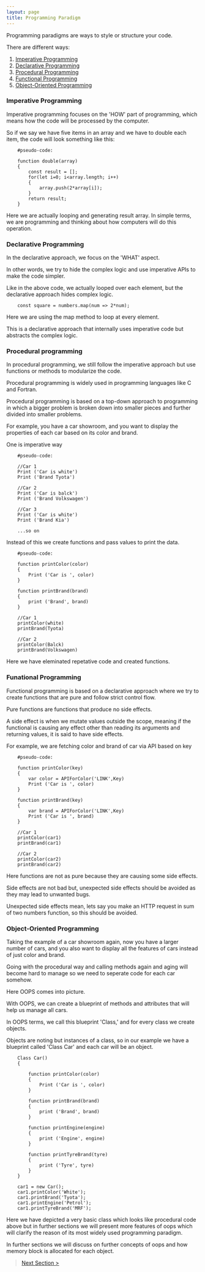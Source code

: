 ```yaml
---
layout: page
title: Programming Paradigm
---
```


Programming paradigms are ways to style or structure your code.  

There are different ways:  
1. [Imperative Programming](#imperative-programming)
2. [Declarative Programming](#declarative-programming)
3. [Procedural Programming](#procedural-programming)
4. [Functional Programming](#funational-programming)
5. [Object-Oriented Programming]()

### Imperative Programming
Imperative programming focuses on the 'HOW' part of programming, which means how the code will be processed by the computer.  

So if we say we have five items in an array and we have to double each item, the code will look something like this:
```
    #pseudo-code: 

    function double(array)
    {
        const result = [];
        for(let i=0; i<array.length; i++)
        {
            array.push(2*array[i]);
        }
        return result;
    }
```
Here we are actually looping and generating result array. In simple terms, we are programming and thinking about how computers will do this operation.

### Declarative Programming 
In the declarative approach, we focus on the 'WHAT' aspect.  

In other words, we try to hide the complex logic and use imperative APIs to make the code simpler.  

Like in the above code, we actually looped over each element, but the declarative approach hides complex logic.  

```
    const square = numbers.map(num => 2*num);
```
Here we are using the map method to loop at every element.  

This is a declarative approach that internally uses imperative code but abstracts the complex logic. 

### Procedural programming  
In procedural programming, we still follow the imperative approach but use functions or methods to modularize the code.  

Procedural programming is widely used in programming languages like C and Fortran.  

Procedural programming is based on a top-down approach to programming in which a bigger problem is broken down into smaller pieces and further divided into smaller problems.  

For example, you have a car showroom, and you want to display the properties of each car based on its color and brand.  

One is imperative way
```
    #pseudo-code: 
    
    //Car 1
    Print ('Car is white')
    Print ('Brand Tyota')

    //Car 2
    Print ('Car is balck')
    Print ('Brand Volkswagen')

    //Car 3
    Print ('Car is white')
    Print ('Brand Kia')

    ...so on

```
Instead of this we create functions and pass values to print the data.

```
    #pseudo-code: 
    
    function printColor(color)
    {
        Print ('Car is ', color)
    }

    function printBrand(brand)
    {
        print ('Brand', brand)
    }

    //Car 1
    printColor(white)
    printBrand(Tyota)

    //Car 2
    printColor(Balck)
    printBrand(Volkswagen)
```

Here we have eleminated repetative code and created functions.  

### Funational Programming
Functional programming is based on a declarative approach where we try to create functions that are pure and follow strict control flow.  

Pure functions are functions that produce no side effects.  

A side effect is when we mutate values outside the scope, meaning if the functional is causing any effect other than reading its arguments and returning values, it is said to have side effects.  

For example, we are fetching color and brand of car via API based on key
```
    #pseudo-code: 
    
    function printColor(key)
    {
        var color = APIForColor('LINK',Key)
        Print ('Car is ', color)
    }

    function printBrand(key)
    {
        var brand = APIForColor('LINK',Key)
        Print ('Car is ', brand)
    }

    //Car 1
    printColor(car1)
    printBrand(car1)

    //Car 2
    printColor(car2)
    printBrand(car2)
```

Here functions are not as pure because they are causing some side effects.  

Side effects are not bad but, unexpected side effects should be avoided as they may lead to unwanted bugs.

Unexpected side effects mean, lets say you make an HTTP request in sum of two numbers function, so this should be avoided.  

### Object-Oriented Programming
Taking the example of a car showroom again, now you have a larger number of cars, and you also want to display all the features of cars instead of just color and brand.  

Going with the procedural way and calling methods again and aging will become hard to manage so we need to seperate code for each car somehow.  

Here OOPS comes into picture.  

With OOPS, we can create a blueprint of methods and attributes that will help us manage all cars.  

In OOPS terms, we call this blueprint 'Class,' and for every class we create objects.  

Objects are noting but instances of a class, so in our example we have a blueprint called 'Class Car' and each car will be an object.

```
    Class Car()
    {

        function printColor(color)
        {
            Print ('Car is ', color)
        }

        function printBrand(brand)
        {
            print ('Brand', brand)
        }

        function printEngine(engine)
        {
            print ('Engine', engine)
        }

        function printTyreBrand(tyre)
        {
            print ('Tyre', tyre)
        }
    }

    car1 = new Car();
    car1.printColor('White');
    car1.printBrand('Tyota');
    car1.printEngine('Petrol');
    car1.printTyreBrand('MRF');
```

Here we have depicted a very basic class which looks like procedural code above but in further sections we will present more features of oops which will clarify the reason of its most widely used programming paradigm.

In further sections we will discuss on further concepts of oops and how memory block is allocated for each object.  

> [Next Section >](oops-basics.md)
